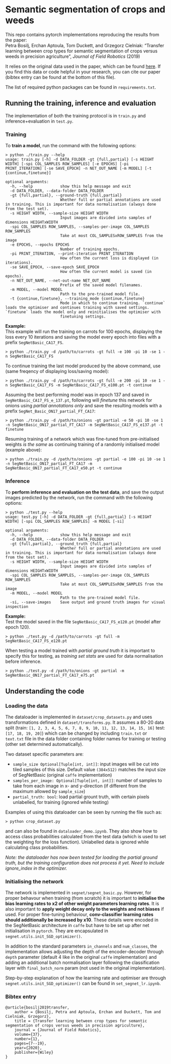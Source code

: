# Semantic segmentation of crops and weeds

This repo contains pytorch implementations reproducing the results from the paper:<br>
Petra Bosilj, Erchan Aptoula, Tom Duckett, and Grzegorz Cielniak: “Transfer learning between crop types for semantic segmentation of crops versus weeds in precision agriculture”, _Journal of Field Robotics_ (2019)

It relies on the original data used in the paper, which can be found [here](https://lcas.lincoln.ac.uk/wp/research/data-sets-software/crop-vs-weed-discrimination-dataset/). If you find this data or code helpful in your research, you can cite our paper (bibtex entry can be found at the bottom of this file).

The list of required python packages can be found in `requirements.txt`.

## Running the training, inference and evaluation

The implementation of both the training protocol is in `train.py` and inference+evaluation in `test.py`.

### Training

To **train a model**, run the command with the following options:
```
> python ./train.py --help
usage: train.py [-h] -d DATA_FOLDER -gt {full,partial} [-s HEIGHT WIDTH] [-spi COL_SAMPLES ROW_SAMPLES] [-e EPOCHS] [-pi PRINT_ITERATION] [-se SAVE_EPOCH] -n NET_OUT_NAME [-m MODEL] [-t {continue,finetune}]

optional arguments:
  -h, --help            show this help message and exit
  -d DATA_FOLDER, --data-folder DATA_FOLDER
  -gt {full,partial}, --ground-truth {full,partial}
                        Whether full or partial annotations are used in training. This is important for data normalisation (always done from the test set).
  -s HEIGHT WIDTH, --sample-size HEIGHT WIDTH
                        Input images are divided into samples of dimensions HEIGHTxWIDTH
  -spi COL_SAMPLES ROW_SAMPLES, --samples-per-image COL_SAMPLES ROW_SAMPLES
                        Take at most COL_SAMPLESxROW_SAMPLES from the image
  -e EPOCHS, --epochs EPOCHS
                        Number of training epochs.
  -pi PRINT_ITERATION, --print-iteration PRINT_ITERATION
                        How often the current loss is displayed (in iterations).
  -se SAVE_EPOCH, --save-epoch SAVE_EPOCH
                        How often the current model is saved (in epochs).
  -n NET_OUT_NAME, --net-out-name NET_OUT_NAME
                        Prefix of the saved model filenames.
  -m MODEL, --model MODEL
                        Path to the pre-trained model file.
  -t {continue,finetune}, --training_mode {continue,finetune}
                        Mode in which to continue training. `continue` loads the optimiser and continues training with saved settings. `finetune` loads the model only and reinitialises the optimiser with
                        finetuning settings.
```

**Example:**<br>
This example will run the training on carrots for 100 epochs, displaying the loss every 10 iterations and saving the model every epoch into files with a prefix `SegNetBasic_CA17_FS`.
```
> python ./train.py -d /path/to/carrots -gt full -e 100 -pi 10 -se 1 -n SegNetBasic_CA17_FS
```
To continue training the last model produced by the above command, use (same freqency of displaying loss/saving model):
```
> python ./train.py -d /path/to/carrots -gt full -e 200 -pi 10 -se 1 -n SegNetBasic_CA17_FS -m SegNetBasic_CA17_FS_e100.pt -t continue

```
Assuming the best performing model was in epoch 137 and saved in `SegNetBasic_CA17_FS_e_137.pt`, following will _finetune_ this network for onions using _partial annotations only_ and save the resulting models with a prefix `SegNet_Basic_ON17_partial_FT_CA17`:
```
> python ./train.py -d /path/to/onions -gt partial -e 50 -pi 10 -se 1 -n SegNetBasic_ON17_partial_FT_CA17 -m SegNetBasic_CA17_FS_e137.pt -t finetune

```
Resuming training of a network which was fine-tuned from pre-initialised weights _is the same_ as continuing training of a randomly initialised model (example above):
```
> python ./train.py -d /path/to/onions -gt partial -e 100 -pi 10 -se 1 -n SegNetBasic_ON17_partial_FT_CA17 -m SegNetBasic_ON17_partial_FT_CA17_e50.pt -t continue

```

### Inference

To **perform inference and evaluation on the test data**, and save the output images predicted by the network, run the command with the following options:
```
> python ./test.py --help
usage: test.py [-h] -d DATA_FOLDER -gt {full,partial} [-s HEIGHT WIDTH] [-spi COL_SAMPLES ROW_SAMPLES] -m MODEL [-si]

optional arguments:
  -h, --help            show this help message and exit
  -d DATA_FOLDER, --data-folder DATA_FOLDER
  -gt {full,partial}, --ground_truth {full,partial}
                        Whether full or partial annotations are used in training. This is important for data normalisation (always done from the test set).
  -s HEIGHT WIDTH, --sample-size HEIGHT WIDTH
                        Input images are divided into samples of dimensions HEIGHTxWIDTH
  -spi COL_SAMPLES ROW_SAMPLES, --samples-per-image COL_SAMPLES ROW_SAMPLES
                        Take at most COL_SAMPLESxROW_SAMPLES from the image
  -m MODEL, --model MODEL
                        Path to the pre-trained model file.
  -si, --save-images    Save output and ground truth images for visual inspection
```

**Example:**<br>
Test the model saved in the file `SegNetBasic_CA17_FS_e120.pt` (model after epoch 120).
```
> python ./test.py -d /path/to/carrots -gt full -m SegNetBasic_CA17_FS_e120.pt
```
When testing a model trained with _partial ground truth_ it is important to specify this for testing, as _training set stats_ are used for data normalisation before inference.
```
> python ./test.py -d /path/to/onions -gt partial -m SegNetBasic_ON17_partial_FT_CA17_e75.pt
```

## Understanding the code

### Loading the data

The dataloader is implemented in `dataset/crop_datasets.py` and uses transformations defined in `dataset/transforms.py`. It assumes a 80-20 data split (train: `[1, 2, 3, 4, 5, 6, 7, 8, 9, 10, 11, 12, 13, 14, 15, 16]` test: `[17, 18, 19, 20]`) which can be changed by including `train.txt` or `text.txt` file in the data folder containing folder names for training or testing (other set determined automatically).

Two dataset specific parameters are:
- `sample_size Optional[Tuple[int, int]]`: input images will be cut into tiled samples of this size. Default value `(384x512)` matches the input size of SegNetBasic (original `caffe` implementation)
- `samples_per_image: Optional[Tuple[int, int]]`: number of samples to take from each image in x- and y-direction (if different from the maximum allowed by `sample_size`)
- `partial_truth: bool`: load partial grount truth, with certain pixels unlabelled, for training (ignored while testing)

Examples of using this dataloader can be seen by running the file such as:
```
> python crop_dataset.py
```
and can also be found in `dataloader_demo.ipynb`. They also show how to access class probabilities calculated from the test data (which is used to set the weighting for the loss function). Unlabelled data is ignored while calculating class probabilities.

_Note: the dataloader has now been tested for loading the partial ground truth, but the training configuration does not process it yet. Need to include ignore_index in the optimizer._

### Initialising the network

The network is implemented in `segnet/segnet_basic.py`. However, for proper behavour when training (from scratch) it is important to **initialise the bias learning rates to x2 of other weight parameters learning rates**. It is also important to **apply weight decay only to the weights and not biases** if used. For proper fine-tuning behaviour, **conv-classifier learning rates should additionally be increased by x10**. These details were encoded in the SegNetBasic architecture in `caffe` but have to be set up after net initialisation in `pytorch`. They are encapsulated in `segnet.utils.init_SGD_optimizer()`.

In addition to the standard parameters `in_channels` and `num_classes`, the implementation allows adjusting the depth of the encoder-decoder through `depth` parameter (default 4 like in the original `caffe` implementation) and adding an additional batch normalisation layer following the classification layer with `final_batch_norm` param (not used in the original implementation).

Step-by-step explanation of how the learning rate and optimiser are through `segnet.utils.init_SGD_optimizer()` can be found in `set_segnet_lr.ipynb`.


### Bibtex entry
```
@article{bosilj2019transfer,
    author = {Bosilj, Petra and Aptoula, Erchan and Duckett, Tom and Cielniak, Grzegorz},
    title = {Transfer learning between crop types for semantic segmentation of crops versus weeds in precision agriculture},
    journal = {Journal of Field Robotics},
    volume={37},
    number={1},
    pages={7--19},
    year={2020},
    publisher={Wiley}
}

```
